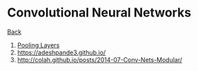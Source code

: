 # Convolutional Neural Networks

[Back](../index.md)

1. [Pooling Layers](https://machinelearningmastery.com/pooling-layers-for-convolutional-neural-networks/)
2. https://adeshpande3.github.io/
3. http://colah.github.io/posts/2014-07-Conv-Nets-Modular/

